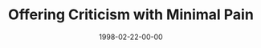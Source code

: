 ---
layout: message
category: message
series: "The Jagged Edge"
title: "Offering Criticism with Minimal Pain"
date: 1998-02-22-00-00
message_id: 453
---